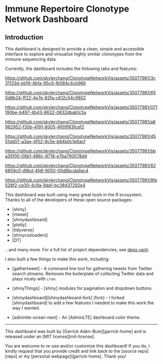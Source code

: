 # Immune Repertoire Clonotype Network Dashboard

## Introduction
This dashboard is designed to provide a clean, simple and accessible interface to explore and virsualize highly similar clonotypes from the immune sequencing data. 

Currently, the dashboard includes the following tabs and features:





https://github.com/skylerchang/ClonotypeNetworkVis/assets/35077981/3c31133d-eb19-4bfa-95c4-fb584c4cb966






https://github.com/skylerchang/ClonotypeNetworkVis/assets/35077981/650d8b24-ff22-4e7e-82fa-c612c54c9802





https://github.com/skylerchang/ClonotypeNetworkVis/assets/35077981/071190be-b497-4b43-8632-0832dbab1c5a




https://github.com/skylerchang/ClonotypeNetworkVis/assets/35077981/a8962952-f30b-4191-8005-4f09f83fcef2




https://github.com/skylerchang/ClonotypeNetworkVis/assets/35077981/4551dd07-a3ae-4f52-9c5e-b84b0c1e6acf





https://github.com/skylerchang/ClonotypeNetworkVis/assets/35077981/bba35f00-06b1-486c-8718-e7ba790578d4





https://github.com/skylerchang/ClonotypeNetworkVis/assets/35077981/826859c0-d9bd-4fdf-9050-00d6bcda9ac4




https://github.com/skylerchang/ClonotypeNetworkVis/assets/35077981/8fe528f2-ce30-4c9a-9da1-bc38437292e4






This dashboard was built using many great tools in the R ecosystem. Thanks to all of the developers of these open source packages:

- [shiny]
- [rtweet]
- [shinydashboard]
- [plotly]
- [tidyverse]
- [shinycssloaders]
- [DT]

...and many more. For a full list of project dependencies, see [deps.yaml](deps.yaml).

I also built a few things to make this work, including:

- [gathertweet] - A command line tool for gathering tweets from Twitter search streams. Removes the boilerplate of collecting Twitter data and plays nicely with `cron`.

- [shinyThings] - [shiny] modules for pagination and dropdown buttons.

- [shinydashboard][shinydashboard-fork] (fork) - I forked [shinydashboard] to add a few features I needed to make this work the way I wanted.

- [adminlte-ocean-next] - An [AdminLTE] dashboard color theme.
    
---

This dashboard was built by [Garrick Aden-Buie][garrick-home] and is released under an [MIT license][mit-license].

You are welcome to re-use and/or customize this dashboard! If you do, I kindly request that you provide credit and link back to the [source repo][repo] or my [personal webpage][garrick-home]. Thank you!
